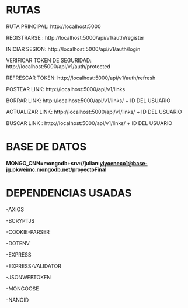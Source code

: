 # RUTAS
RUTA PRINCIPAL:  http://localhost:5000

REGISTRARSE : http://localhost:5000/api/v1/auth/register

INICIAR SESION: http://localhost:5000/api/v1/auth/login

VERIFICAR TOKEN DE SEGURIDAD: http://localhost:5000/api/v1/auth/protected

REFRESCAR TOKEN: http://localhost:5000/api/v1/auth/refresh

POSTEAR LINK: http://localhost:5000/api/v1/links

BORRAR LINK: http://localhost:5000/api/v1/links/ + ID DEL USUARIO

ACTUALIZAR LINK: http://localhost:5000/api/v1/links/ + ID DEL USUARIO

BUSCAR LINK : http://localhost:5000/api/v1/links/ + ID DEL USUARIO

# BASE DE DATOS

#### MONGO_CNN=mongodb+srv://julian:yiyoeneco1@base-jg.pkweimc.mongodb.net/proyectoFinal


# DEPENDENCIAS USADAS

-AXIOS

-BCRYPTJS

-COOKIE-PARSER

-DOTENV

-EXPRESS

-EXPRESS-VALIDATOR

-JSONWEBTOKEN

-MONGOOSE

-NANOID


